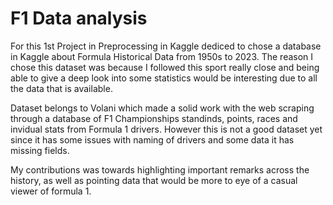 # F1 Data analysis 

For this 1st Project in Preprocessing in Kaggle dediced to chose a database in Kaggle about Formula Historical Data from 1950s to 2023. The reason I chose this dataset was because I followed this sport really close and being able to give a deep look into some statistics would be interesting due to all the data that is available.

Dataset belongs to Volani which made a solid work with the web scraping through a database of F1 Championships standinds, points, races and invidual stats from Formula 1 drivers. However this is not a good dataset yet since it has some issues with naming of drivers and some data it has missing fields.

My contributions was towards highlighting important remarks across the history, as well as pointing data that would be more to eye of a casual viewer of formula 1. 

